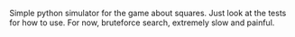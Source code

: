 Simple python simulator for the game about squares. Just look at the tests for
how to use. For now, bruteforce search, extremely slow and painful.
